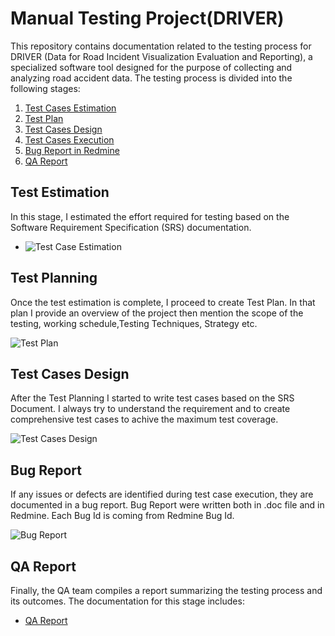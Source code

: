 # Manual Testing Project(DRIVER)

This repository contains documentation related to the testing process for DRIVER (Data for Road Incident Visualization Evaluation and Reporting), a specialized software tool designed for the purpose of collecting and analyzing road accident data. The testing process is divided into the following stages:

1. [Test Cases Estimation](#test-estimation)
2. [Test Plan](#test-estimation)
3. [Test Cases Design](#test-case)
4. [Test Cases Execution](#test-case-execution)
5. [Bug Report in Redmine](#bug-report-in-redmine)
6. [QA Report](#qa-report)

## Test Estimation

In this stage, I estimated the effort required for testing based on the Software Requirement Specification (SRS) documentation.
- ![Test Case Estimation](https://drive.google.com/file/d/1XwZTeKZycz2Cw_zia0r0FrMDpySpiKZA/view?usp=sharing)

## Test Planning

Once the test estimation is complete, I proceed to create Test Plan. In that plan I provide an overview of the project then mention the scope of the testing, working schedule,Testing Techniques, Strategy etc.

![Test Plan](https://drive.google.com/file/d/1Zvlv4yj20rCCQMG4nRVCzEb1e-69kdkO/view?usp=drive_link)

## Test Cases Design

After the Test Planning I started to write test cases based on the SRS Document. I always try to understand the requirement and to create comprehensive test cases to achive the maximum test coverage. 

![Test Cases Design](https://drive.google.com/file/d/1yos7tsB6BTNbX5LkiTK42CUBrW8OvIqh/view?usp=drive_link)

## Bug Report

If any issues or defects are identified during test case execution, they are documented in a bug report. Bug Report were written both in .doc file and in Redmine. Each Bug Id is coming from Redmine Bug Id.

![Bug Report](https://drive.google.com/file/d/1Jr2gjGFrgeCsFoencsEiq_9c4VJfK1bf/view?usp=drive_link)


## QA Report

Finally, the QA team compiles a report summarizing the testing process and its outcomes. The documentation for this stage includes:

- [QA Report](./docs/qa-report.pdf)


